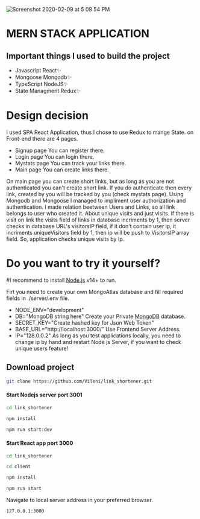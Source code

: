 ![Screenshot 2020-02-09 at 5 08 54 PM](https://res.cloudinary.com/vileni/image/upload/v1625945360/LinkShortener_wlf61h.png)


# MERN STACK APPLICATION 

## Important things I used to build the project
- Javascript React✨
- Mongoose Mongodb✨
- TypeScript NodeJS✨
- State Managment Redux✨


#  Design decision
  I used SPA React Application, thus I chose to use Redux to mange State.
  on Front-end there are 4 pages.<br />
  * Signup page You can register there.<br />
  * Login page You can login there.<br />
  * Mystats page You can track your links there.<br />
  * Main page You can create links there.
  
  On main page you can create short links, but as long as you are not authenticated you can't create short link.
  If you do authenticate then every link, created by you will be tracked by you (check mystats page).
  Using Mongodb and Mongoose I managed to impliment user authorization and authentication.
  I made relation beetween Users and Links, so all link belongs to user who created it.
  About unique visits and just visits. if there is visit on link the visits field of links in database incriments by 1,
  then server checks in database URL's visitorsIP field, if it don't contain user ip, it incriments uniqueVisitors field by 1, then ip will be push to VisitorsIP array field.
  So, application checks unique visits by Ip.
  
# Do you want to try it yourself?

#I recommend to install [Node.js](https://nodejs.org/) v14+ to run.

Firt you need to create your own MongoAtlas database and fill required fields in ./server/.env file.
* NODE_ENV="development"
* DB="MongoDB string here" Create your Private [MongoDB](https://www.mongodb.com/) database.
* SECRET_KEY="Create hashed key for Json Web Token"
* BASE_URL="http://localhost:3000/" Use Frontend Server Address.
* IP="128.0.0.2" As long as you test applications locally, you need to change ip by hand and restart Node js Server, if you want to check unique users feature!


## Download project
```sh
git clone https://github.com/Vileni/link_shortener.git
```
#### Start Nodejs server port 3001

```sh
cd link_shortener 
```

```sh
npm install
```
```sh
npm run start:dev
```
#### Start React app port 3000
```sh
cd link_shortener 
```
```sh
cd client 
```
```sh
npm install
```
```sh
npm run start
```
Navigate to local server address in
your preferred browser.

```sh
127.0.0.1:3000
```
